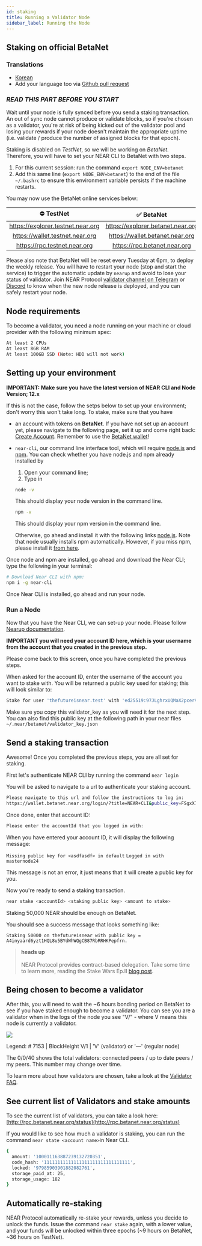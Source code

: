 ```yaml
---
id: staking
title: Running a Validator Node
sidebar_label: Running the Node
---
```


## Staking on official BetaNet

### Translations

- [Korean](/docs/validator/staking-kr)
- Add your language too via [Github pull request](https://github.com/near/docs/pull/385)

### _READ THIS PART BEFORE YOU START_

Wait until your node is fully synced before you send a staking transaction. An out of sync node cannot produce or validate blocks, so if you're chosen as a validator, you're at risk of being kicked out of the validator pool and losing your rewards if your node doesn't maintain the appropriate uptime \(i.e. validate / produce the number of assigned blocks for that epoch\).

Staking is disabled on *TestNet*, so we will be working on *BetaNet*. Therefore, you will have to set your NEAR CLI to BetaNet with two steps.
1. For this current session: run the command `export NODE_ENV=betanet`
2. Add this same line (`export NODE_ENV=betanet`) to the end of the file `~/.bashrc` to ensure this environment variable persists if the machine restarts.

You may now use the BetaNet online services below:

|             ⛔️ TestNet             |             ✅ BetaNet             |
| :-------------------------------: | :-------------------------------: |
| https://explorer.testnet.near.org | https://explorer.betanet.near.org |
|  https://wallet.testnet.near.org  |  https://wallet.betanet.near.org  |
|   https://rpc.testnet.near.org    |   https://rpc.betanet.near.org    |

Please also note that BetaNet will be reset every Tuesday at 6pm, to deploy the weekly release. You will have to restart your node (stop and start the service) to trigger the automatic update by `nearup` and avoid to lose your status of validator.
Join NEAR Protocol [validator channel on Telegram](https://t.me/near_validators) or [Discord](https://discord.gg/ZMPr3VB) to know when the new node release is deployed, and you can safely restart your node.


## Node requirements

To become a validator, you need a node running on your machine or cloud provider with the following minimum spec:

```bash
At least 2 CPUs
At least 8GB RAM
At least 100GB SSD (Note: HDD will not work)
```

## Setting up your environment

**IMPORTANT: Make sure you have the latest version of NEAR CLI and Node Version; 12.x**

If this is not the case, follow the setps below to set up your environment; don't worry this won't take long. To stake, make sure that you have

* an account with tokens on **BetaNet**. If you have not set up an account yet, please navigate to the following page, set it up and come right back: [Create Account](../local-setup/create-account.md). Remember to use the [BetaNet wallet](https://wallet.betanet.near.org)!
* `near-cli`, our command line interface tool, which will require [node.js](https://nodejs.org/en/download/) and [npm](https://www.npmjs.com/get-npm). You can check whether you have node.js and npm already installed by

  1. Open your command line;
  2. Type in
    ```bash
    node -v
    ```
    This should display your node version in the command line.
    ```bash
    npm -v
    ```
    This should display your npm version in the command line.

    Otherwise, go ahead and install it with the following links [node.js](https://nodejs.org/en/download/). Note that node usually installs npm automatically. However, if you miss npm, please install it [from here](https://www.npmjs.com/get-npm).

Once node and npm are installed, go ahead and download the Near CLI; type the following in your terminal:

```bash
# Download Near CLI with npm:
npm i -g near-cli
```
Once Near CLI is installed, go ahead and run your node.

### Run a Node

Now that you have the Near CLI, we can set-up your node. Please follow [Nearup documentation](https://github.com/near/nearup).

**IMPORTANT you will need your account ID here, which is your username from the account that you created in the previous step.**

Please come back to this screen, once you have completed the previous steps.

When asked for the account ID, enter the username of the account you want to stake with. You will be returned a public key used for staking; this will look similar to:

```bash
Stake for user 'thefutureisnear.test' with 'ed25519:97JLghrxUQMaX2pcerVB5FNFu4qk8rx8J3fnWRyoEB7M'
```

Make sure you copy this validator\_key as you will need it for the next step. You can also find this public key at the following path in your near files `~/.near/betanet/validator_key.json`

## Send a staking transaction

Awesome! Once you completed the previous steps, you are all set for staking.

First let's authenticate NEAR CLI by running the command `near login`

You will be asked to navigate to a url to authenticate your staking account.

```bash
Please navigate to this url and follow the instructions to log in:
https://wallet.betanet.near.org/login/?title=NEAR+CLI&public_key=FSgxX7YwuCveCeYqsSAB3sD8dgdy3XBWztCQcEjimpaN
```
Once done, enter that account ID:

```bash
Please enter the accountId that you logged in with:
```

When you have entered your account ID, it will display the following message:

`Missing public key for <asdfasdf> in default`
`Logged in with masternode24`

This message is not an error, it just means that it will create a public key for you.

Now you're ready to send a staking transaction.

```bash
near stake <accountId> <staking public key> <amount to stake>
```

Staking 50,000 NEAR should be enough on BetaNet.

You should see a success message that looks something like:

```text
Staking 50000 on thefutureisnear with public key = A4inyaard6yzt1HQL8u5BYdWhWQgCB87RbRRHKPepfrn.
```

<blockquote class="warning">
    <strong>heads up</strong><br><br>
    NEAR Protocol provides contract-based delegation. Take some time to learn more, reading the Stake Wars Ep.II <a href="https://near.org/blog/stake-wars-episode-ii/" target="_blank">blog post</a>.
</blockquote>


## Being chosen to become a validator

After this, you will need to wait the ~6 hours bonding period on BetaNet to see if you have staked enough to become a validator. You can see you are a validator when in the logs of the node you see "V/" - where V means this node is currently a validator.

![](assets/validators%20%281%29.png)

Legend: # 7153 | BlockHeight V/1 | 'V' (validator) or '—' (regular node)

The 0/0/40 shows the total validators: connected peers / up to date peers / my peers. This number may change over time.

To learn more about how validators are chosen, take a look at the [Validator FAQ](../validator/validator-faq.md).

## See current list of Validators and stake amounts

To see the current list of validators, you can take a look here: [http://rpc.betanet.near.org/status](http://rpc.betanet.near.org/status)

If you would like to see how much a validator is staking, you can run the command `near state <account name>`in Near CLI.

```bash
{
  amount: '100011163887239132720351',
  code_hash: '11111111111111111111111111111111',
  locked: '97985903901882082761',
  storage_paid_at: 25,
  storage_usage: 182
}
```

## Automatically re-staking

NEAR Protocol automatically re-stake your rewards, unless you decide to unlock the funds.
Issue the command `near stake` again, with a lower value, and your funds will be unlocked within three epochs (~9 hours on BetaNet, ~36 hours on TestNet).

